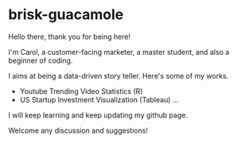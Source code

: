 # brisk-guacamole
Hello there, thank you for being here!

I'm Carol, a customer-facing marketer, a master student, and also a beginner of coding.

I aims at being a data-driven story teller. Here's some of my works.

- Youtube Trending Video Statistics (R)
- US Startup Investment Visualization (Tableau)
...

I will keep learning and keep updating my github page.

Welcome any discussion and suggestions!
